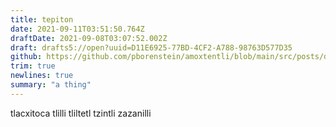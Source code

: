 ```yaml
---
title: tepiton
date: 2021-09-11T03:51:50.764Z
draftDate: 2021-09-08T03:07:52.002Z
draft: drafts5://open?uuid=D11E6925-77BD-4CF2-A788-98763D577D35
github: https://github.com/pborenstein/amoxtentli/blob/main/src/posts/d11e6925-77bd-4cf2-a788-98763d577d35.md
trim: true
newlines: true
summary: "a thing"
---
```


tlacxitoca
tlilli
tliltetl
tzintli
zazanilli
